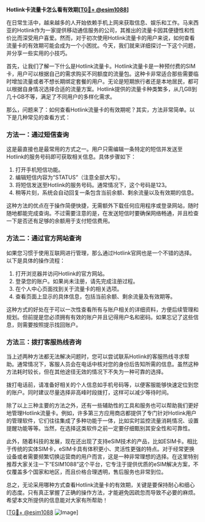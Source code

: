 **Hotlink卡流量卡怎么看有效期[[TG💪+ @esim1088](https://t.me/s/esim1088)]**

在日常生活中，越来越多的人开始依赖手机上网来获取信息、娱乐和工作。马来西亚的Hotlink作为一家提供移动通信服务的公司，其推出的流量卡因其便捷性和性价比而深受用户喜爱。然而，对于初次使用Hotlink流量卡的用户来说，如何查看流量卡的有效期可能会成为一个小困扰。今天，我们就来详细探讨一下这个问题，并分享一些实用的小技巧。

首先，让我们了解一下什么是Hotlink流量卡。Hotlink流量卡是一种预付费的SIM卡，用户可以根据自己的需求购买不同额度的流量包。这种卡非常适合那些需要临时增加流量或者不想长期绑定套餐的用户。无论是短期旅行者还是本地居民，都可以根据自身情况选择合适的流量方案。Hotlink提供的流量卡种类繁多，从几GB到几十GB不等，满足了不同用户的多样化需求。

那么，问题来了：如何查看Hotlink流量卡的有效期呢？其实，方法非常简单。以下是几种常见的查看方式：

### 方法一：通过短信查询

这是最直接也是最常用的方式之一。用户只需编辑一条特定的短信并发送至Hotlink的服务号码即可获取相关信息。具体步骤如下：

1. 打开手机短信功能。
2. 编辑短信内容为“STATUS”（注意全部大写）。
3. 将短信发送至Hotlink的服务号码。通常情况下，这个号码是123。
4. 稍等片刻，系统会自动回复一条包含当前余额、剩余流量以及有效期的信息。

这种方法的优点在于操作简便快捷，无需额外下载任何应用程序或登录网站，随时随地都能完成查询。不过需要注意的是，在发送短信时要确保网络畅通，并且检查一下是否还有足够的余额用于支付短信费用。

### 方法二：通过官方网站查询

如果您习惯于使用互联网进行管理，那么通过Hotlink官网也是一个不错的选择。以下是具体的操作流程：

1. 打开浏览器并访问Hotlink的官方网站。
2. 登录您的账户。如果尚未注册，请先完成注册过程。
3. 在个人中心页面找到关于流量卡的相关选项。
4. 查看页面上显示的具体信息，包括当前余额、剩余流量及有效期等。

这种方式的好处在于可以一次性查看所有与账户相关的详细资料，方便后续管理和规划。但前提是您必须拥有有效的账户并且记得用户名和密码。如果忘记了这些信息，则需要按照提示找回账户。

### 方法三：拨打客服热线咨询

当上述两种方法都无法解决问题时，您可以尝试联系Hotlink的客服热线寻求帮助。通常情况下，客服人员会在电话中核对您的身份后告知所需的信息。虽然这种方法耗时较长，但在其他途径无效的情况下不失为一种可靠的选择。

拨打电话前，请准备好相关的个人信息如手机号码等，以便客服能够快速定位到您的账户。同时建议尽量选择非高峰时段拨打，这样可以减少等待时间。

除了以上三种主要的方法之外，还有一些辅助性的工具和服务也可以帮助我们更好地管理Hotlink流量卡。例如，许多第三方应用商店都提供了专门针对Hotlink用户的管理软件，它们往往集成了多种功能于一体，比如实时监控流量消耗情况、设置提醒功能等等。当然，在选择这类软件之前一定要仔细甄别其安全性和可靠性。

此外，随着科技的发展，现在还出现了支持eSIM技术的产品，比如ESIM卡。相比于传统的实体SIM卡，eSIM卡具有体积更小、灵活性更强的特点。对于经常更换设备或者需要频繁切换运营商的用户而言，这是一种非常理想的选择。在这里特别推荐大家关注一下“ESIM1088”这个平台，它专注于提供优质的eSIM解决方案，不仅覆盖多个国家和地区，而且价格合理透明，售后服务也非常到位。

总之，无论采用哪种方式查看Hotlink流量卡的有效期，关键是要保持耐心和细心的态度。只有真正掌握了正确的操作方法，才能避免因疏忽而导致不必要的麻烦。希望本文所提供的信息能对大家有所帮助！

[[TG💪+ @esim1088](https://t.me/s/esim1088) ![Image](https://i.postimg.cc/4NQfJmqS/Snipaste-2025-05-13-00-14-12.png)]